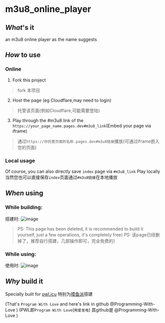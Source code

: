 # m3u8_online_player

## _What_'s it

an m3u8 online player as the name suggests

## _How_ to use

### Online
1. Fork this project
> fork 本项目
2. Host the page (eg Cloudflare,may need to login)
> 托管该页面(例如Cloudflare,可能需要登陆)
3. Play through the #m3u8 link of the `https://your_page_name.pages.dev#m3u8_link`(Embed your page via iframe)
> 通过`https://你托管页面的名称.pages.dev#m3u8链接`播放(可通过iframe嵌入您的页面)

### Local usage
Of course, you can also directly save `index` page via `#m3u8_link` Play locally
当然您也可以直接保存`index`页面通过`#m3u8链接`在本地播放

## _When_ using
### While building:
搭建时:
![image](https://user-images.githubusercontent.com/49258735/146503955-22ef8fba-fb22-4499-a238-941177b78bfb.png)
> PS: This page has been deleted, it is recommended to build it yourself, just a few operations, it's completely free)
> PS: 该page已经删掉了，推荐自行搭建，几部操作即可，完全免费的）

### While using:
使用时:
![image](https://user-images.githubusercontent.com/49258735/146506716-0296882d-0b7e-413c-b1de-882e068b4186.png)


## _Why_ build it
Specially built for [pwl.icu](https://pwl.icu/)
特别为[摸鱼派](https://pwl.icu/)搭建

(That's `Program With Love` and here's link in github @Programming-With-Love )
(PWL即`Program With Love`(`用爱发电`) 其github是 @Programming-With-Love )
